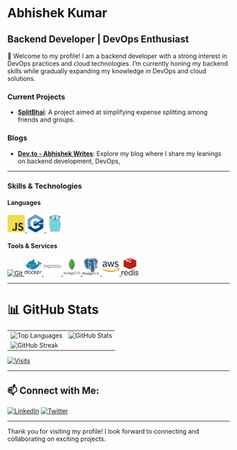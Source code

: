 # Abhishek Kumar
## Backend Developer | DevOps Enthusiast

👋 Welcome to my profile! I am a backend developer with a strong interest in DevOps practices and cloud technologies. I’m currently honing my backend skills while gradually expanding my knowledge in DevOps and cloud solutions.



### Current Projects
- **[SplitBhai](https://github.com/abhiraj-ku/splitBhai)**: A project aimed at simplifying expense splitting among friends and groups.

### Blogs
- **[Dev.to - Abhishek Writes](https://dev.to/abhishek_writes)**: Explore my blog where I share my leanings on backend development, DevOps, 




---
### Skills & Technologies

#### Languages
<p align="left">
  <a href="https://developer.mozilla.org/en-US/docs/Web/JavaScript" target="_blank" rel="noreferrer">
    <img src="https://raw.githubusercontent.com/devicons/devicon/master/icons/javascript/javascript-original.svg" alt="JavaScript" width="40" height="40"/>
  </a>
  <a href="https://www.w3schools.com/cpp/" target="_blank" rel="noreferrer">
    <img src="https://raw.githubusercontent.com/devicons/devicon/master/icons/cplusplus/cplusplus-original.svg" alt="C++" width="40" height="40"/>
  </a>
  <a href="https://golang.org" target="_blank" rel="noreferrer">
    <img src="https://raw.githubusercontent.com/devicons/devicon/master/icons/go/go-original.svg" alt="Go" width="40" height="40"/>
  </a>
</p>

#### Tools & Services
<p align="left">
  <a href="https://git-scm.com/" target="_blank" rel="noreferrer">
    <img src="https://www.vectorlogo.zone/logos/git-scm/git-scm-icon.svg" alt="Git" width="40" height="40"/>
  </a>
  <a href="https://www.docker.com/" target="_blank" rel="noreferrer">
    <img src="https://raw.githubusercontent.com/devicons/devicon/master/icons/docker/docker-original-wordmark.svg" alt="Docker" width="40" height="40"/>
  </a>
  <a href="https://expressjs.com" target="_blank" rel="noreferrer">
    <img src="https://raw.githubusercontent.com/devicons/devicon/master/icons/express/express-original-wordmark.svg" alt="Express" width="40" height="40"/>
  </a>
  <a href="https://www.mongodb.com/" target="_blank" rel="noreferrer">
    <img src="https://raw.githubusercontent.com/devicons/devicon/master/icons/mongodb/mongodb-original-wordmark.svg" alt="MongoDB" width="40" height="40"/>
  </a>
  <a href="https://www.postgresql.org" target="_blank" rel="noreferrer">
    <img src="https://raw.githubusercontent.com/devicons/devicon/master/icons/postgresql/postgresql-original-wordmark.svg" alt="PostgreSQL" width="40" height="40"/>
  </a>
  <a href="https://aws.amazon.com" target="_blank" rel="noreferrer">
    <img src="https://raw.githubusercontent.com/devicons/devicon/master/icons/amazonwebservices/amazonwebservices-original-wordmark.svg" alt="AWS" width="40" height="40"/>
  </a>
  <a href="https://redis.io" target="_blank" rel="noreferrer">
    <img src="https://raw.githubusercontent.com/devicons/devicon/master/icons/redis/redis-original-wordmark.svg" alt="Redis" width="40" height="40"/>
  </a>

</p>

---

# 📊 GitHub Stats

<table>
  <tr>
    <td>
      <img src="https://github-readme-stats.vercel.app/api/top-langs/?username=abhiraj-ku&theme=onedark&hide_border=false&include_all_commits=false&count_private=false&layout=compact" alt="Top Languages">
    </td>
    <td>
          <img src="https://github-readme-stats.vercel.app/api?username=abhiraj-ku&theme=onedark&hide_border=false&include_all_commits=false&count_private=false" alt="GitHub Stats">      
    </td>
  </tr>
  <tr>
    <td colspan="2">
      <img src="https://github-readme-streak-stats.herokuapp.com/?user=abhiraj-ku&theme=onedark&hide_border=false" alt="GitHub Streak">
    </td>
  </tr>
</table>


[![Visits](https://visitcount.itsvg.in/api?id=abhiraj-ku&icon=0&color=0)](https://visitcount.itsvg.in)

---

## 📫 Connect with Me:
[![LinkedIn](https://img.shields.io/badge/LinkedIn-%230077B5.svg?logo=linkedin&logoColor=white)](https://linkedin.com/in/abhishek-ko)
[![Twitter](https://img.shields.io/badge/Twitter-%230077B5.svg?logo=twitter&logoColor=white)](https://twitter.com/abhirajabhi312)

---

Thank you for visiting my profile! I look forward to connecting and collaborating on exciting projects.
